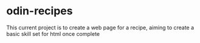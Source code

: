 # odin-recipes

This current project is to create a web page for a recipe, aiming to create a basic skill set for html once complete